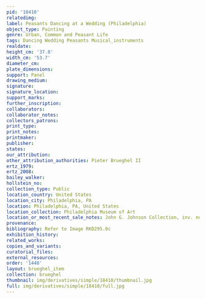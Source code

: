 ```yaml
---
pid: '18410'
relatedimg: 
label: Peasants Dancing at a Wedding (Philadelphia)
object_type: Painting
genre: Urban, Common and Peasant Life
tags: Dancing Wedding Peasants Musical_instruments
realdate: 
height_cm: '37.8'
width_cm: '53.7'
diameter_cm: 
plate_dimensions: 
support: Panel
drawing_medium: 
signature: 
signature_location: 
support_marks: 
further_inscription: 
collaborators: 
collaborator_notes: 
collectors_patrons: 
print_type: 
print_notes: 
printmaker: 
publisher: 
states: 
our_attribution: 
other_attribution_authorities: Pieter Brueghel II
ertz_1979: 
ertz_2008: 
bailey_walker: 
hollstein_no: 
collection_type: Public
location_country: United States
location_city: Philadelphia, PA
location: Philadelphia, PA, United States
location_collection: Philadelphia Museum of Art
location_or_most_recent_sale_notes: John G. Johnson Collection, inv. no. cat. 421
provenance: 
bibliography: Refer to Image RKD295.0c
exhibition_history: 
related_works: 
copies_and_variants: 
curatorial_files: 
external_resources: 
order: '1448'
layout: brueghel_item
collection: brueghel
thumbnail: img/derivatives/simple/18410/thumbnail.jpg
full: img/derivatives/simple/18410/full.jpg
---
```

